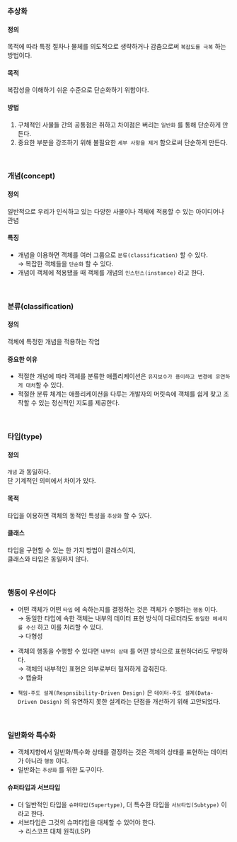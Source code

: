 ### 추상화

#### 정의

목적에 따라 특정 절차나 물체를 의도적으로 생략하거나 감춤으로써 `복잡도를 극복` 하는 방법이다.

#### 목적

복잡성을 이해하기 쉬운 수준으로 단순화하기 위함이다.

#### 방법

1. 구체적인 사물들 간의 공통점은 취하고 차이점은 버리는 `일반화` 를 통해 단순하게 만든다.
2. 중요한 부분을 강조하기 위해 불필요한 `세부 사항을 제거` 함으로써 단순하게 만든다.

<br>

### 개념(concept)

#### 정의

일반적으로 우리가 인식하고 있는 다양한 사물이나 객체에 적용할 수 있는 아이디어나 관념

#### 특징

- 개념을 이용하면 객체를 여러 그룹으로 `분류(classification)` 할 수 있다. <br>
  → 복잡한 객체들을 `단순화` 할 수 있다.
- 개념이 객체에 적용됐을 때 객체를 개념의 `인스턴스(instance)` 라고 한다.

<br>

### 분류(classification)

#### 정의

객체에 특정한 개념을 적용하는 작업

#### 중요한 이유

- 적절한 개념에 따라 객체를 분류한 애플리케이션은 `유지보수가 용이하고 변경에 유연하게 대처`할 수 있다.
- 적절한 분류 체계는 애플리케이션을 다루는 개발자의 머릿속에 객체를 쉽게 찾고 조작할 수 있는 정신적인 지도를 제공한다.

<br>

### 타입(type)

#### 정의

`개념` 과 동일하다. <br>
단 기계적인 의미에서 차이가 있다.

#### 목적

타입을 이용하면 객체의 동적인 특성을 `추상화` 할 수 있다.

#### 클래스

타입을 구현할 수 있는 한 가지 방법이 클래스이지, <br>
클래스와 타입은 동일하지 않다.

<br>

### 행동이 우선이다

- 어떤 객체가 어떤 `타입` 에 속하는지를 결정하는 것은 객체가 수행하는 `행동` 이다. <br>
  → 동일한 타입에 속한 객체는 내부의 데이터 표현 방식이 다르더라도 `동일한 메세지를 수신` 하고 이를 처리할 수 있다. <br>
  → 다형성

- 객체의 행동을 수행할 수 있다면 `내부의 상태` 를 어떤 방식으로 표현하더라도 무방하다. <br>
  → 객체의 내부적인 표현은 외부로부터 철저하게 감춰진다. <br>
  → 캡슐화

- `책임-주도 설계(Respnsibility-Driven Design)` 은 `데이터-주도 설계(Data-Driven Design)` 의 유연하지 못한 설계라는 단점을 개선하기 위해 고안되었다.

<br>

### 일반화와 특수화

- 객체지향에서 일반화/특수화 상태를 결정하는 것은 객체의 상태를 표현하는 데이터가 아니라 `행동` 이다.
- 일반화는 `추상화` 를 위한 도구이다.

#### 슈퍼타입과 서브타입

- 더 일반적인 타입을 `슈퍼타입(Supertype)`, 더 특수한 타입을 `서브타입(Subtype)` 이라고 한다.
- 서브타입은 그것의 슈퍼타입을 대체할 수 있어야 한다. <br>
  → 리스코프 대체 원칙(LSP)

  


